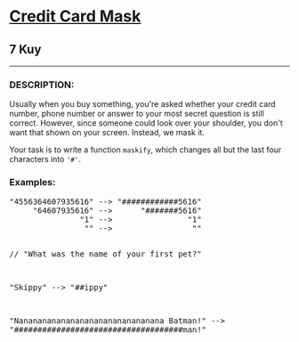 <h1><a href="https://www.codewars.com/kata/5412509bd436bd33920011bc">Credit Card Mask</a></h1>
<h2>7 Kuy</h2>
<hr>
<h3>DESCRIPTION:</h3>
<p>Usually when you buy something, you're asked whether your credit card number, 
phone number or answer to your most secret question is still correct. 
However, since someone could look over your shoulder, 
you don't want that shown on your screen. Instead, we mask it.</p>
<p>Your task is to write a function <code>maskify</code>, which changes all but the last four characters into <code>'#'</code>.</p>
<h3>Examples:</h3>
<pre>
"4556364607935616" --> "############5616"
     "64607935616" -->      "#######5616"
               "1" -->                "1"
                "" -->                 ""

// "What was the name of your first pet?"

"Skippy" --> "##ippy"

"Nananananananananananananananana Batman!"
-->
"####################################man!"
</pre>